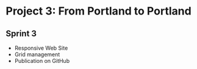 # Project 3: From Portland to Portland #

<h2>Sprint 3</h2>
<ul>
<li>Responsive Web Site</li>
<li>Grid management</li>
<li>Publication on GitHub</li>
</ul>




